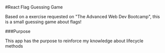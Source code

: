 #React Flag Guessing Game

Based on a exercise requested on "The Advanced Web Dev Bootcamp", this is a small guessing game about flags!

###Purpose

This app has the purpose to reinforce my knowledge about lifecycle methods